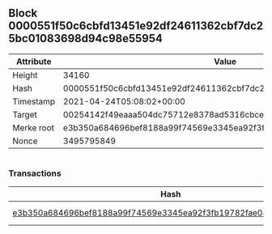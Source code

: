 ## Block 0000551f50c6cbfd13451e92df24611362cbf7dc25bc01083698d94c98e55954

Attribute | Value
--- | ---
Height | 34160
Hash | 0000551f50c6cbfd13451e92df24611362cbf7dc25bc01083698d94c98e55954
Timestamp | 2021-04-24T05:08:02+00:00
Target | 00254142f49eaaa504dc75712e8378ad5316cbcead634704b3734b6271167cc4
Merke root | e3b350a684696bef8188a99f74569e3345ea92f3fb19782fae044a426ad26b80
Nonce | 3495795849

```

```

### Transactions

Hash | Amount
--- | ---
[e3b350a684696bef8188a99f74569e3345ea92f3fb19782fae044a426ad26b80](e3b350a684696bef8188a99f74569e3345ea92f3fb19782fae044a426ad26b80.md) | 10.00000000 SKEPTI 
